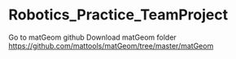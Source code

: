 # Robotics_Practice_TeamProject
Go to matGeom github
Download matGeom folder
https://github.com/mattools/matGeom/tree/master/matGeom
